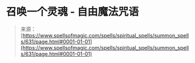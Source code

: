 <!--yml

category: 未分类

date: 2024-06-12 18:33:24

-->

# 召唤一个灵魂 - 自由魔法咒语

> 来源：[https://www.spellsofmagic.com/spells/spiritual_spells/summon_spells/631/page.html#0001-01-01](https://www.spellsofmagic.com/spells/spiritual_spells/summon_spells/631/page.html#0001-01-01)
